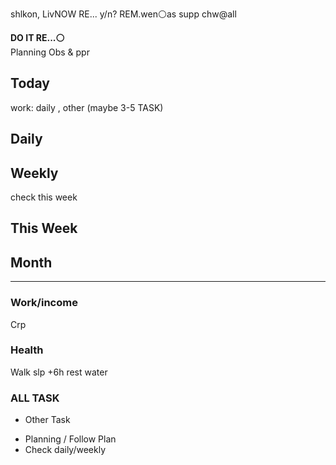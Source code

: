 shlkon, LivNOW
RE... y/n?
REM.wen⚪as supp
chw@all

**DO IT RE...⚪**  
Planning
Obs & ppr

## Today
work: daily , other (maybe 3-5 TASK)

## Daily

## Weekly
check this week

## This Week

## Month

---

### Work/income
Crp

### Health
Walk
slp +6h
rest
water

### ALL TASK

- Other Task

* Planning / Follow Plan
* Check daily/weekly


